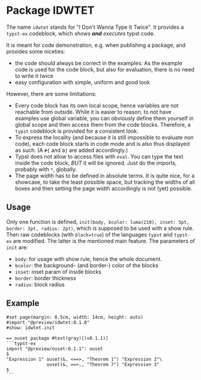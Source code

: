# Package IDWTET
The name `idwtet` stands for "I Don't Wanna Type It Twice". It provides a `typst-ex` codeblock, which *shows **and** executes* typst code.

It is meant for code demonstration, e.g. when publishing a package, and provides some niceties:
- the code should always be correct in the examples: As the example code is used for the code block, but also for evaluation, there is no need to write it twice
- easy configuration with simple, uniform and good look

However, there are some limitations:
- Every code block has its own local scope, hence variables are not reachable from outside. While it is easier to reason, to not have examples use global variable, you can obviously define them yourself in global scope and then access them from the code blocks. Therefore, a `typst` codeblock is provided for a consistent look.
- To express the locality (and because it is still impossible to evaluate non code), each code block starts in code mode and is also thus displayed as such. (A `#{` and a`}` are added accordingly.)
- Typst does not allow to access files with `eval`. You can type the text inside the code block, *BUT* it will be ignored. Just do the imports, probably with `*`, globally.
- The page width has to be defined in absolute terms. It is quite nice, for a showcase, to take the least possible space, but tracking the widths of all boxes and then setting the page width accordingly is not (yet) possible.

## Usage
Only one function is defined,
`init(body, bcolor: luma(210), inset: 5pt, border: 2pt, radius: 2pt)`,
which is supposed to be used with a show rule. Then raw codeblocks (with `block=true`) of the languages `typst` and `typst-ex` are modified. The latter is the mentioned main feature.
The parameters of `init` are:
- `body`: for usage with show rule, hence the whole document.
- `bcolor`: the background- (and border-) color of the blocks
- `inset`: inset param of inside blocks
- `border`: border thickness
- `radius`: block radius

## Example
````typst
#set page(margin: 0.5cm, width: 14cm, height: auto)
#import "@preview/idwtet:0.1.0"
#show: idwtet.init

== ouset package #text(gray)[(v0.1.1)]
```typst-ex
import "@preview/ouset:0.1.1": ouset
$
"Expression 1" ouset(&, <==>, "Theorem 1") "Expression 2"\
               ouset(&, ==>,, "Theorem 7") "Expression 3"
$
```
````